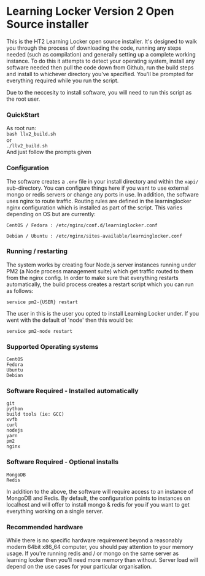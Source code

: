 # Learning Locker Version 2 Open Source installer

This is the HT2 Learning Locker open source installer. It's designed to walk you through the process of 
downloading the code, running any steps needed (such as compilation) and generally setting up a complete 
working instance. To do this it attempts to detect your operating system, install any software needed
then pull the code down from Github, run the build steps and install to whichever directory you've 
specified. You'll be prompted for everything required while you run the script.

Due to the neccesity to install software, you will need to run this script as the root user.


### QuickStart
As root run:  
	`bash llv2_build.sh`  
	or  
	`./llv2_build.sh`  
And just follow the prompts given


### Configuration
The software creates a `.env` file in your install directory and within the `xapi/` sub-directory. You can
configure things here if you want to use external mongo or redis servers or change any ports in use.
In addition, the software uses nginx to route traffic. Routing rules are defined in the learninglocker 
nginx configuration which is installed as part of the script. This varies depending on OS but are 
currently:

	CentOS / Fedora : /etc/nginx/conf.d/learninglocker.conf
	
	Debian / Ubuntu : /etc/nginx/sites-available/learninglocker.conf


### Running / restarting
The system works by creating four Node.js server instances running under PM2 (a Node process management suite) which get traffic routed 
to them from the nginx config. In order to make sure that everything restarts automatically, the build 
process creates a restart script which you can run as follows:

	service pm2-{USER} restart
	
The user in this is the user you opted to install Learning Locker under. If you went with the default of
'node' then this would be:

	service pm2-node restart


### Supported Operating systems
	CentOS
	Fedora
	Ubuntu
	Debian

### Software Required - Installed automatically
	git
	python
	build tools (ie: GCC)
	xvfb
	curl
	nodejs
	yarn
	pm2
	nginx

### Software Required - Optional installs
	MongoDB
	Redis

In addition to the above, the software will require access to an instance of MongoDB and Redis. By default, 
the configuration points to instances on localhost and will offer to install mongo & redis for you if you
want to get everything working on a single server.


### Recommended hardware
While there is no specific hardware requirement beyond a reasonably modern 64bit x86_64 computer, you should
pay attention to your memory usage. If you're running redis and / or mongo on the same server as learning 
locker then you'll need more memory than without. Server load will depend on the use cases for your particular
organisation.
